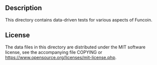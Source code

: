 Description
------------

This directory contains data-driven tests for various aspects of Funcoin.

License
--------

The data files in this directory are distributed under the MIT software
license, see the accompanying file COPYING or
https://www.opensource.org/licenses/mit-license.php.

